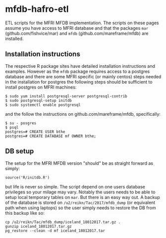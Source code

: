 # mfdb-hafro-etl
ETL scripts for the MFRI MFDB implementation. The scripts on these pages assume you have access to MFRI database and that the packages `mar` (github.com/fishvice/mar) and `mfdb` (github.com/mareframe/mfdb) are installed. 

## Installation instructions
The respective R package sites have detailed installation instructions and examples. However as the `mfdb` package requires access to a postgres database and there are some MFRI specific (or mainly centos) steps needed in the installation for postgres the following steps should be sufficient to install postgres on MFRI machines:
```
$ sudo yum install postgresql-server postgresql-contrib
$ sudo postgresql-setup initdb
$ sudo systemctl enable postgresql
```
 and the follow the instructions on github.com/mareframe/mfdb, specifically:
```
$ su - posgres
$ psql 
postgres=# CREATE USER bthe
postgres=# CREATE DATABASE mf OWNER bthe;
```
## DB setup
The setup for the MFRI MFDB version "should" be as straight forward as simply:
```
source('R/initdb.R')
```
but life is never so simple. The script depend on one users database privileges so your milage may vary. Notably the users needs to be able to setup local temporary tables on `mar`. But there is an easy way out. A backup of the database is stored on `/u2/reikn/Tac/2017/mfdb_dump` (or equivalent path when using laptops) so the user simply needs to restore the DB from this backup like so:
```
cp /u2/reikn/Tac/mfdb_dump/iceland_18012017.tar.gz .
gunzip iceland_18012017.tar.gz
pg_restore --clean -d mf iceland_18012017.tar
```
